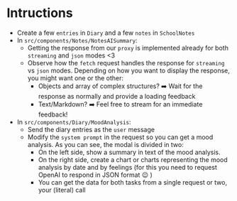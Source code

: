 # Intructions

- Create a few `entries` in `Diary` and a few `notes` in `SchoolNotes`
- In `src/components/Notes/NotesAISummary`:
  - Getting the response from our `proxy` is implemented already for both `streaming` and `json` modes <3
  - Observe how the `fetch` request handles the response for `streaming` vs `json` modes. Depending on how you want to display the response, you might want one or the other:
    - Objects and array of complex structures? ➡️ Wait for the response as normally and provide a loading feedback
    - Text/Markdown? ➡️ Feel free to stream for an immediate feedback!
- In `src/components/Diary/MoodAnalysis`:
  - Send the diary entries as the `user` message
  - Modify the `system prompt` in the request so you can get a mood analysis. As you can see, the modal is divided in two:
    - On the left side, show a summary in text of the mood analysis.
    - On the right side, create a chart or charts representing the mood analysis by date and by feelings (for this you need to request OpenAI to respond in JSON format 😉 )
    - You can get the data for both tasks from a single request or two, your (literal) call
